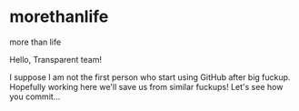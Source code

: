 # morethanlife
more than life

Hello, Transparent team!

I suppose I am not the first person who start using GitHub after big fuckup.
Hopefully working here we'll save us from similar fuckups!
Let's see how you commit...
